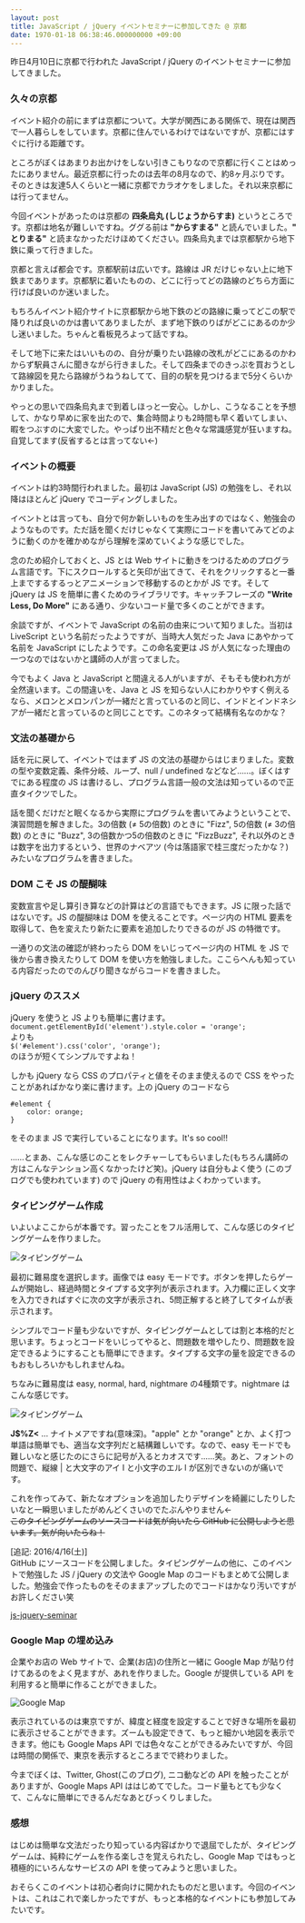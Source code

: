 ```yaml
---
layout: post
title: JavaScript / jQuery イベントセミナーに参加してきた @ 京都
date: 1970-01-18 06:38:46.000000000 +09:00
---
```

昨日4月10日に京都で行われた JavaScript / jQuery のイベントセミナーに参加してきました。

### 久々の京都
イベント紹介の前にまずは京都について。大学が関西にある関係で、現在は関西で一人暮らしをしています。京都に住んでいるわけではないですが、京都にはすぐに行ける距離です。

ところがぼくはあまりお出かけをしない引きこもりなので京都に行くことはめったにありません。最近京都に行ったのは去年の8月なので、約8ヶ月ぶりです。そのときは友達5人くらいと一緒に京都でカラオケをしました。それ以来京都には行ってません。

今回イベントがあったのは京都の **四条烏丸 (しじょうからすま)** というところです。京都は地名が難しいですね。ググる前は **"からすまる"** と読んでいました。**" とりまる"** と読まなかっただけほめてください。四条烏丸までは京都駅から地下鉄に乗って行きました。

京都と言えば都会です。京都駅前は広いです。路線は JR だけじゃない上に地下鉄まであります。京都駅に着いたものの、どこに行ってどの路線のどちら方面に行けば良いのか迷いました。

もちろんイベント紹介サイトに京都駅から地下鉄のどの路線に乗ってどこの駅で降りれば良いのかは書いてありましたが、まず地下鉄のりばがどこにあるのか少し迷いました。ちゃんと看板見ろよって話ですね。

そして地下に来たはいいものの、自分が乗りたい路線の改札がどこにあるのかわからず駅員さんに聞きながら行きました。そして四条までのきっぷを買おうとして路線図を見たら路線がうねうねしてて、目的の駅を見つけるまで5分くらいかかりました。

やっとの思いで四条烏丸まで到着しほっと一安心。しかし、こうなることを予想して、かなり早めに家を出たので、集合時間よりも2時間も早く着いてしまい、暇をつぶすのに大変でした。やっぱり出不精だと色々な常識感覚が狂いますね。自覚してます(反省するとは言ってない←)

### イベントの概要
イベントは約3時間行われました。最初は JavaScript (JS) の勉強をし、それ以降はほとんど jQuery でコーディングしました。

イベントとは言っても、自分で何か新しいものを生み出すのではなく、勉強会のようなものです。ただ話を聞くだけじゃなくて実際にコードを書いてみてどのように動くのかを確かめながら理解を深めていくような感じでした。

念のため紹介しておくと、JS とは Web サイトに動きをつけるためのプログラム言語です。下にスクロールすると矢印が出てきて、それをクリックすると一番上までするするっとアニメーションで移動するのとかが JS です。そして jQuery は JS を簡単に書くためのライブラリです。キャッチフレーズの **"Write Less, Do More"** にある通り、少ないコード量で多くのことができます。

余談ですが、イベントで JavaScript の名前の由来について知りました。当初は LiveScript という名前だったようですが、当時大人気だった Java にあやかって名前を JavaScript にしたようです。この命名変更は JS が人気になった理由の一つなのではないかと講師の人が言ってました。

今でもよく Java と JavaScript と間違える人がいますが、そもそも使われ方が全然違います。この間違いを、Java と JS を知らない人にわかりやすく例えるなら、メロンとメロンパンが一緒だと言っているのと同じ、インドとインドネシアが一緒だと言っているのと同じことです。このネタって結構有名なのかな？

### 文法の基礎から
話を元に戻して、イベントではまず JS の文法の基礎からはじまりました。変数の型や変数定義、条件分岐、ループ、null / undefined などなど……。ぼくはすでにある程度の JS は書けるし、プログラム言語一般の文法は知っているので正直タイクツでした。

話を聞くだけだと眠くなるから実際にプログラムを書いてみようということで、演習問題を解きました。3の倍数 (≠ 5の倍数) のときに "Fizz", 5の倍数 (≠ 3の倍数) のときに "Buzz", 3の倍数かつ5の倍数のときに "FizzBuzz", それ以外のときは数字を出力するという、世界のナベアツ (今は落語家で桂三度だったかな？) みたいなプログラムを書きました。

### DOM こそ JS の醍醐味
変数宣言や足し算引き算などの計算はどの言語でもできます。JS に限った話ではないです。JS の醍醐味は DOM を使えることです。ページ内の HTML 要素を取得して、色を変えたり新たに要素を追加したりできるのが JS の特徴です。

一通りの文法の確認が終わったら DOM をいじってページ内の HTML を JS で後から書き換えたりして DOM を使い方を勉強しました。ここらへんも知っている内容だったのでのんびり聞きながらコードを書きました。

### jQuery のススメ
jQuery を使うと JS よりも簡単に書けます。
`document.getElementById('element').style.color = 'orange';`  
よりも  
`$('#element').css('color', 'orange');`  
のほうが短くてシンプルですよね！

しかも jQuery なら CSS のプロパティと値をそのまま使えるので CSS をやったことがあればかなり楽に書けます。上の jQuery のコードなら
```
#element {
    color: orange;
}
```
をそのまま JS で実行していることになります。It's so cool!!

……とまあ、こんな感じのことをレクチャーしてもらいました(もちろん講師の方はこんなテンション高くなかったけど笑)。jQuery は自分もよく使う (このブログでも使われています) ので jQuery の有用性はよくわかっています。

### タイピングゲーム作成
いよいよここからが本番です。習ったことをフル活用して、こんな感じのタイピングゲームを作りました。

![タイピングゲーム](/content/images/2016/04/typing_game.png)

最初に難易度を選択します。画像では easy モードです。ボタンを押したらゲームが開始し、経過時間とタイプする文字列が表示されます。入力欄に正しく文字を入力できればすぐに次の文字が表示され、5問正解すると終了してタイムが表示されます。

シンプルでコード量も少ないですが、タイピングゲームとしては割と本格的だと思います。ちょっとコードをいじってやると、問題数を増やしたり、問題数を設定できるようにすることも簡単にできます。タイプする文字の量を設定できるのもおもしろいかもしれませんね。

ちなみに難易度は easy, normal, hard, nightmare の4種類です。nightmare はこんな感じです。

![タイピングゲーム](/content/images/2016/04/typing_game_nightmare.png)

**J$%Z<** ... ナイトメアですね(意味深)。"apple" とか "orange" とか、よく打つ単語は簡単でも、適当な文字列だと結構難しいです。なので、easy モードでも難しいなと感じたのにさらに記号が入るとカオスです……笑。あと、フォントの問題で、縦線 | と大文字のアイ I と小文字のエル l が区別できないのが痛いです。

これを作ってみて、新たなオプションを追加したりデザインを綺麗にしたりしたいなと一瞬思いましたがめんどくさいのでたぶんやりません←  
~~このタイピングゲームのソースコードは気が向いたら GitHub に公開しようと思います。気が向いたらね！~~

[追記: 2016/4/16(土)]  
GitHub にソースコードを公開しました。タイピングゲームの他に、このイベントで勉強した JS / jQuery の文法や Google Map のコードもまとめて公開しました。勉強会で作ったものをそのままアップしたのでコードはかなり汚いですがお許しください笑

<a href="https://github.com/secondnoraworld/js-jquery-seminar" target="_blank">js-jquery-seminar</a>

### Google Map の埋め込み
企業やお店の Web サイトで、企業(お店)の住所と一緒に Google Map が貼り付けてあるのをよく見ますが、あれを作りました。Google が提供している API を利用すると簡単に作ることができました。

![Google Map](/content/images/2016/04/google_maps.png)

表示されているのは東京ですが、緯度と経度を設定することで好きな場所を最初に表示させることができます。ズームも設定できて、もっと細かい地図を表示できます。他にも Google Maps API では色々なことができるみたいですが、今回は時間の関係で、東京を表示するところまでで終わりました。

今までぼくは、Twitter, Ghost(このブログ), ニコ動などの API を触ったことがありますが、Google Maps API ははじめてでした。コード量もとても少なくて、こんなに簡単にできるんだなあとびっくりしました。

### 感想
はじめは簡単な文法だったり知っている内容ばかりで退屈でしたが、タイピングゲームは、純粋にゲームを作る楽しさを覚えられたし、Google Map ではもっと積極的にいろんなサービスの API を使ってみようと思いました。

おそらくこのイベントは初心者向けに開かれたものだと思います。今回のイベントは、これはこれで楽しかったですが、もっと本格的なイベントにも参加してみたいです。
